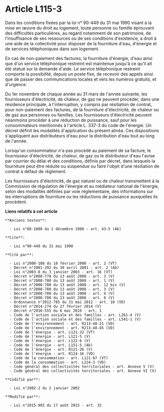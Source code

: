 # Article L115-3

Dans les conditions fixées par la loi n° 90-449 du 31 mai 1990 visant à la mise en œuvre du droit au logement, toute personne
ou famille éprouvant des difficultés particulières, au regard notamment de son patrimoine, de l'insuffisance de ses
ressources ou de ses conditions d'existence, a droit à une aide de la collectivité pour disposer de la fourniture d'eau,
d'énergie et de services téléphoniques dans son logement. 

En cas de non-paiement des factures, la fourniture d'énergie, d'eau ainsi que d'un service téléphonique restreint est
maintenue jusqu'à ce qu'il ait été statué sur la demande d'aide. Le service téléphonique restreint comporte la possibilité,
depuis un poste fixe, de recevoir des appels ainsi que de passer des communications locales et vers les numéros gratuits, et
d'urgence. 

Du 1er novembre de chaque année au 31 mars de l'année suivante, les fournisseurs d'électricité, de chaleur, de gaz ne peuvent
procéder, dans une résidence principale, à l'interruption, y compris par résiliation de contrat, pour non-paiement des
factures, de la fourniture d'électricité, de chaleur ou de gaz aux personnes ou familles. Les fournisseurs d'électricité
peuvent néanmoins procéder à une réduction de puissance, sauf pour les consommateurs mentionnés à l'article L. 337-3 du code
de l'énergie. Un décret définit les modalités d'application du présent alinéa. Ces dispositions s'appliquent aux
distributeurs d'eau pour la distribution d'eau tout au long de l'année. 

Lorsqu'un consommateur n'a pas procédé au paiement de sa facture, le fournisseur d'électricité, de chaleur, de gaz ou le
distributeur d'eau l'avise par courrier du délai et des conditions, définis par décret, dans lesquels la fourniture peut être
réduite ou suspendue ou faire l'objet d'une résiliation de contrat à défaut de règlement. 

Les fournisseurs d'électricité, de gaz naturel ou de chaleur transmettent à la Commission de régulation de l'énergie et au
médiateur national de l'énergie, selon des modalités définies par voie réglementaire, des informations sur les interruptions
de fourniture ou les réductions de puissance auxquelles ils procèdent.

**Liens relatifs à cet article**

	**Anciens textes**:

	  - Loi n°88-1088 du 1 décembre 1988 - art. 43-5 (Ab)

	**Cite**:

	  - Loi n°90-449 du 31 mai 1990

	**Cité par**:

	  - Loi n°2000-108 du 10 février 2000 - art. 2 (VT)
	  - Décret n°2001-392 du 30 avril 2001 - art. 2 (Ab)
	  - Loi n°2003-8 du 3 janvier 2003 - art. 16 (VT)
	  - Décret n°2008-778 du 13 août 2008 - art. 3 (V)
	  - Décret n°2008-780 du 13 août 2008 - art. 1 (V)
	  - Décret n°2008-780 du 13 août 2008 - art. 12 bis (V)
	  - Décret n°2008-780 du 13 août 2008 - art. 3 (V)
	  - Décret n°2008-780 du 13 août 2008 - art. 4 (V)
	  - Décret n°2008-780 du 13 août 2008 - art. 8 (V)
	  - Ordonnance n°2012-785 du 31 mai 2012 - art. 10 (VD)
	  - Décret n°2014-274 du 27 février 2014 (V)
	  - Décret n°2016-555 du 6 mai 2016 - art. 1
	  - Code de l'action sociale et des familles - art. L261-4 (V)
	  - Code de l'action sociale et des familles - art. L541-1 (V)
	  - Code de l'environnement - art. R213-48-21 (VD)
	  - Code de l'environnement - art. R213-48-45 (VD)
	  - Code de l'énergie - art. L121-32 (VT)
	  - Code de l'énergie - art. L121-5 (V)
	  - Code de l'énergie - art. L122-6 (V)
	  - Code de l'énergie - art. L151-5 (Ab)
	  - Code de l'énergie - art. R121-26 (V)
	  - Code de l'énergie - art. R124-16 (VD)
	  - Code de la consommation - art. L121-87 (VT)
	  - Code de la consommation - art. L224-3 (VD)
	  - Code général des collectivités territoriales - art. Annexe V (V)
	  - Code général des collectivités territoriales - art. Annexe VI (V)

	**Codifié par**:

	  - Loi n°2002-2 du 2 janvier 2002

	**Modifié par**:

	  - Loi n°2015-992 du 17 août 2015 - art. 32
